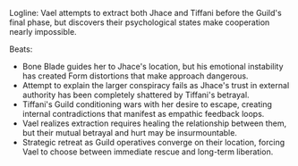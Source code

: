 ﻿---
series: 1
novella: 5
file: S1N5_CH09
type: chapter
pov: Vael
setting: Emergency intervention - extraction attempt
word_target_min: 1201
word_target_max: 2299
status: outline
---
Logline: Vael attempts to extract both Jhace and Tiffani before the Guild's final phase, but discovers their psychological states make cooperation nearly impossible.

Beats:
- Bone Blade guides her to Jhace's location, but his emotional instability has created Form distortions that make approach dangerous.
- Attempt to explain the larger conspiracy fails as Jhace's trust in external authority has been completely shattered by Tiffani's betrayal.
- Tiffani's Guild conditioning wars with her desire to escape, creating internal contradictions that manifest as empathic feedback loops.
- Vael realizes extraction requires healing the relationship between them, but their mutual betrayal and hurt may be insurmountable.
- Strategic retreat as Guild operatives converge on their location, forcing Vael to choose between immediate rescue and long-term liberation.